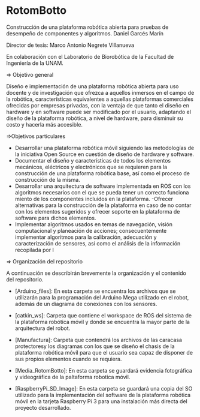 # RotomBotto

Construcción de una plataforma robótica abierta para pruebas de desempeño de componentes y algoritmos.
Daniel Garcés Marín

Director de tesis: Marco Antonio Negrete Villanueva

En colaboración con el Laboratorio de Biorobótica de la Facultad de Ingeniería de la UNAM.

=> Objetivo general

Diseño e implementación de una plataforma robótica abierta para uso docente y de investigación que ofrezca a aquellos inmersos en el campo de la robótica, características equivalentes a aquellas plataformas comerciales ofrecidas por empresas privadas, con la ventaja de que tanto el diseño en hardware y en software puede ser modificado por el usuario, adaptando el diseño de la plataforma robótica, a nivel de hardware, para disminuir su costo y hacerla más accesible.

=>Objetivos particulares

- Desarrollar una plataforma robótica móvil siguiendo las metodologías de la iniciativa Open Source en cuestión de diseño de hardware y software.
- Documentar el diseño y características de todos los elementos mecánicos, eléctricos y electrónicos que se requieren para la construcción de una plataforma robótica base, así como el proceso de construcción de la misma.
- Desarrollar una arquitectura de software implementada en ROS con los algoritmos necesarios con el que se pueda tener un correcto funciona miento de los componentes incluidos en la plataforma.
-Ofrecer alternativas para la construcción de la plataforma en caso de no contar con los elementos sugeridos y ofrecer soporte en la plataforma de software para dichos elementos.
- Implementar algoritmos usados en temas de navegación, visión computacional y planeación de acciones; consecuentemente implementar algoritmos para la calibración, adecuación y caracterización de sensores, así como el análisis de la información recopilada por l


=> Organización del repositorio


A continuación se describirán brevemente la organización y el contenido del repositorio.

- [Arduino_files]: En esta carpeta se encuentra los archivos que se utilizarán para la programación del Arduino Mega utilizado en el robot, además de un diagrama de conexiones con los sensores.

- [catkin_ws]: Carpeta que contiene el workspace de ROS del sistema de la plataforma robótica móvil y donde se encuentra la mayor parte de la arquitectura del robot.

- [Manufactura]: Carpeta que contendrá los archivos de las caracasa protectoresy los diagramas con los que se diseño el chasis de la plataforma robótica móvil para que el usuario sea capaz de disponer de sus propios elementos cuando se requiera. 

- [Media_RotomBotto]: En esta carpeta se guardará evidencia fotográfica y videográfica de la paltaforma robotica móvil.

- [RaspberryPi_SD_Image]: En esta carpeta se guardará una copia del SO utilizado para la implementación del software de la plataforma robótica móvil en la tarjeta Raspberry Pi 3 para una instalación más directa del proyecto desarrollado.

